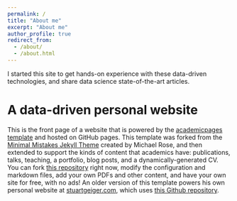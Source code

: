 ```yaml
---
permalink: /
title: "About me"
excerpt: "About me"
author_profile: true
redirect_from: 
  - /about/
  - /about.html
---
```


I started this site to get hands-on experience with these data-driven technologies, and share data science state-of-the-art articles.

A data-driven personal website
======
This is the front page of a website that is powered by the [academicpages template](https://github.com/academicpages/academicpages.github.io) and hosted on GitHub pages. This template was forked from the [Minimal Mistakes Jekyll Theme](https://mmistakes.github.io/minimal-mistakes/) created by Michael Rose, and then extended to support the kinds of content that academics have: publications, talks, teaching, a portfolio, blog posts, and a dynamically-generated CV. You can fork [this repository](https://github.com/academicpages/academicpages.github.io) right now, modify the configuration and markdown files, add your own PDFs and other content, and have your own site for free, with no ads! An older version of this template powers his own personal website at [stuartgeiger.com](http://stuartgeiger.com), which uses [this Github repository](https://github.com/staeiou/staeiou.github.io).